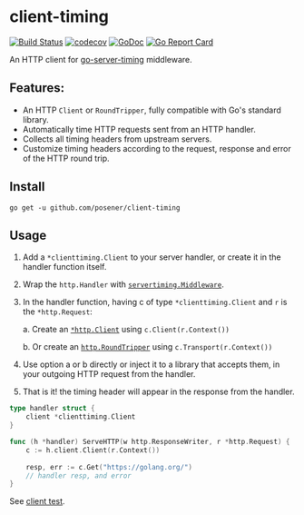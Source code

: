 # client-timing

[![Build Status](https://travis-ci.org/posener/client-timing.svg?branch=master)](https://travis-ci.org/posener/client-timing)
[![codecov](https://codecov.io/gh/posener/client-timing/branch/master/graph/badge.svg)](https://codecov.io/gh/posener/client-timing)
[![GoDoc](https://godoc.org/github.com/posener/client-timing?status.svg)](http://godoc.org/github.com/posener/client-timing)
[![Go Report Card](https://goreportcard.com/badge/github.com/posener/client-timing)](https://goreportcard.com/report/github.com/posener/client-timing)

An HTTP client for [go-server-timing](https://github.com/mitchellh/go-server-timing) middleware.

## Features:

* An HTTP `Client` or `RoundTripper`, fully compatible with Go's standard library.
* Automatically time HTTP requests sent from an HTTP handler.
* Collects all timing headers from upstream servers.
* Customize timing headers according to the request, response and error of the HTTP round trip.

## Install

`go get -u github.com/posener/client-timing`

## Usage

1. Add a `*clienttiming.Client` to your server handler, or create it in the handler function itself.
2. Wrap the `http.Handler` with [`servertiming.Middleware`](https://godoc.org/github.com/mitchellh/go-server-timing#Middleware).
2. In the handler function, having c of type `*clienttiming.Client` and `r` is the `*http.Request`:

    a. Create an [`*http.Client`](https://godoc.org/net/http#Client) using `c.Client(r.Context())`
    
    b. Or create an [`http.RoundTripper`](https://godoc.org/net/http#RoundTripper) using `c.Transport(r.Context())`
    
3. Use option a or b directly or inject it to a library that accepts them, in your outgoing HTTP request
   from the handler.
4. That is it! the timing header will appear in the response from the handler.

```go
type handler struct {
	client *clienttiming.Client
}

func (h *handler) ServeHTTP(w http.ResponseWriter, r *http.Request) {
	c := h.client.Client(r.Context())
	
	resp, err := c.Get("https://golang.org/")
	// handler resp, and error
}
```

See [client test](./client_test.go).
